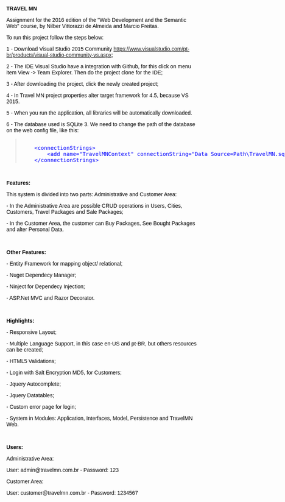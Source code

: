 <div style="color: black; font-size:14; font-family: arial, verdana">

<b>TRAVEL MN</b>

<p>Assignment for the 2016 edition of the "Web Development and the Semantic Web" course, by Nilber Vittorazzi de Almeida and Marcio Freitas.</p>

<p>To run this project follow the steps below:</p>

<p>1 - Download Visual Studio 2015 Community  <a href="https://www.visualstudio.com/pt-br/products/visual-studio-community-vs.aspx" target="blank"> https://www.visualstudio.com/pt-br/products/visual-studio-community-vs.aspx</a>;</p>

<p>2 - The IDE Visual Studio have a integration with Github, for this click on menu item View -> Team Explorer. Then do the project clone for the IDE;</p>

<p>3 - After downloading the project, click the newly created project;</p>

<p>4 - In Travel MN project properties alter target framework for 4.5, because VS 2015.</p>

<p>5 - When you run the application, all libraries will be automatically downloaded.</p>

<p>6 - The database used is SQLite 3. We need to change the path of the database on the web config file, like this:</p>

<blockquote>
<xmp style="color: blue; font-size:14">
	<connectionStrings>
		<add name="TravelMNContext" connectionString="Data Source=Path\TravelMN.sqlite" providerName="System.Data.SQLite"/>
	</connectionStrings>
</xmp>
</blockquote>

<br>

<p><b>Features:</b></p>

<p>This system is divided into two parts: Administrative and Customer Area: </p>

<p> - In the Administrative Area are possible CRUD operations in Users, Cities, Customers, Travel Packages and Sale Packages;</p>

 <p>- In the Customer Area, the customer can Buy Packages, See Bought Packages and alter Personal Data.</p>

<br>
 
<p><b>Other Features:</b></p>

 <p>- Entity Framework for mapping object/ relational;</p>
 <p>- Nuget Dependecy Manager;</p>
 <p>- Ninject for Dependecy Injection;</p>
 <p>- ASP.Net MVC and Razor Decorator.</p>
 
 <br>

<p><b>Highlights:</b></p>
 
  <p>- Responsive Layout;</p>
  <p>- Multiple Language Support, in this case en-US and pt-BR, but others resources can be created;</p>
  <p>- HTML5 Validations;</p>
  <p>- Login with Salt Encryption MD5, for Customers;</p>
  <p>- Jquery Autocomplete;</p>
  <p>- Jquery Datatables;</p>
  <p>- Custom error page for login;</p>
  <p>- System in Modules: Application, Interfaces, Model, Persistence and TravelMN Web.</p>

  <br>

<p><b>Users:</b></p>

<p>Administrative Area:</p>

<p>User: admin@travelmn.com.br - Password: 123</p>

<p>Customer Area: </p>

<p>User: customer@travelmn.com.br - Password: 1234567</p>

</div>




